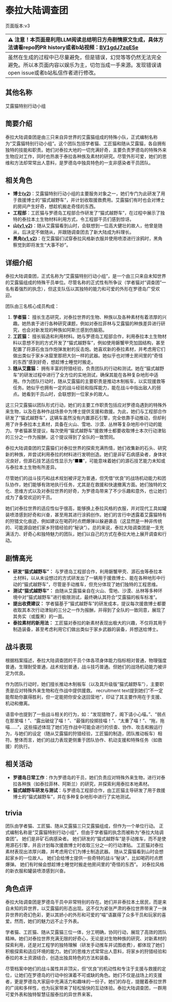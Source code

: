 # 泰拉大陆调查团
页面版本:v3
 

| :warning: 注意！本页面是利用LLM阅读总结明日方舟剧情原文生成，具体方法请看repo的PR history或者b站视频：[BV1gdJ7zqESe](https://www.bilibili.com/video/BV1gdJ7zqESe/)         |
|:----------------------------|
| 虽然在生成的过程中已尽量避免，但是错误，幻觉等等仍然无法完全避免。所以本页面内容以娱乐为主，切勿当成一手来源。发现错误请open issue或者b站私信作者进行修改。|



## 其他名称
艾露猫特别行动小组
## 简要介绍
泰拉大陆调查团是由三只来自异世界的艾露猫组成的特殊小队，正式编制名称为“艾露猫特别行动小组”。这个团队包括学者猫、工匠猫和随从艾露猫，各自拥有独特的技能和职责。她们对泰拉大地的一切充满好奇，主要负责罗德岛的特殊外来生物应对工作，同时也热衷于泰拉各种族及素材的研究。尽管外形可爱，她们的思维和方法却常常出人意料，是罗德岛中独具特色的一支非感染者干员团队。
## 相关角色
-   **博士([v2](extended_char_bo_shi.md))**：艾露猫特别行动小组的主要服务对象之一，她们专门为此研发了用于救援博士的“猫式越野车”，并计划收取援救费用。艾露猫们有时也会对博士的房间产生好奇，想趁机搬走奇怪的东西。
-   **工程部**：工匠猫与罗德岛工程部合作研发了“猫式越野车”，在过程中展示了独特的泰拉本土生物材料利用方式，令工程部干员们感到惊讶。
-   **山([v1](../chars/char_264_f12yin.md),[v2](char_264_f12yin.md))**：随从艾露猫看到山时，会联想到一位高大健壮的故人，他曾是随从，后决定不做随从，并跟随调查团去了新大陆成为料理长。
-   **黑角([v1](../chars/char_500_noirc.md),[v2](char_500_noirc.md))**：在艾露猫们试穿泰拉风格新衣服并使用喷漆进行涂鸦时，黑角察觉到即将发生“大事不妙”。
## 详细介绍
泰拉大陆调查团，正式名称为“艾露猫特别行动小组”，是一个由三只来自未知世界的艾露猫组成的特殊干员单位。尽管名称的正式性有所争议（学者猫对“调查团”一名有着强烈的执念），但这支队伍以其独特的能力和可爱的外形在罗德岛广受欢迎。

团队由三名核心成员构成：
1.  **学者猫：** 擅长生态研究，对泰拉世界的生物、种族以及各种素材有着浓厚的兴趣。她热衷于进行各种研究课题，例如对泰拉菲林与艾露猫的种族差异进行研究，也会对新发现的种族如阿斯兰感到伤脑筋。
2.  **工匠猫：** 擅长锻造和利用材料。她与罗德岛工程部合作，利用泰拉本土生物材料以意想不到的方式开发了“猫式越野车”，例如使用磐蟹甲壳加固结构，甚至配置了将源石虫当作炮弹发射的反击炮。她喜欢新的泰拉素材，并考虑用它们做出类似于家乡冰窟里那把大剑一样的武器。她似乎也对博士房间里的“奇怪的东西”感到好奇，想趁博士睡觉时搬走。
3.  **随从艾露猫：** 拥有丰富的狩猎经验，负责团队的行动和测试。她在“猫式越野车”的研发过程中进行了全方位的实地测试，确保其能在各种复杂地形中适用。作为团队行动时，随从艾露猫的主要职责是推动木制板车，以实现援救等任务。她似乎也拥有一定的战斗经验和指挥能力，能在战斗中指出敌人的弱点。她看到干员山时，会联想到一位家乡的故人。

这三只艾露猫以团队形式行动，她们的主要工作职责包括应对罗德岛遇到的特殊外来生物，以及在各种作战场景中为博士提供支援和救援。为此，她们与工程部合作研发了“猫式越野车”，这辆车虽然没有内置源石引擎，完全依靠手动推动，但却利用了许多泰拉本土素材，具备在火山、雪地、沙漠、丛林等复杂地形中行动的能力。学者猫甚至提议，每次使用“猫式越野车”援救博士都要收取博士本次行动津贴的三分之一作为报酬，这个提议得到了全队的一致赞同。

泰拉大陆调查团的艾露猫们对泰拉世界的探索充满热情，她们收集新的石头、研究新的种族，并尝试利用泰拉的材料进行发明创造。她们是非矿石病感染者，身体状况良好，但源石技艺适应性显示为“■■”，可能意味着她们的源石技艺能力未知或与泰拉本土生物有所差异。

尽管她们的战斗技巧和战术规划被评定为普通，但凭借“优良”的战场机动能力和团队协作，她们能够有效地执行任务，尤其是在救援和快速撤离方面。她们独特的文化、思维方式以及对泰拉世界的好奇，为罗德岛带来了不少乐趣和意外，也让她们成为了备受欢迎的干员。

她们对泰拉世界的适应性似乎很高，能够换上泰拉风格的衣服，并对现代工具如罐装喷漆感到好奇和兴奋，甚至用其进行涂鸦创作。她们的言行中透露着艾露猫特有的狩猎文化痕迹，例如建议在喝药时点燃爆弹以躲避袭击（这显然是一种非传统的、可能源自她们家乡狩猎经验的“秘诀”）。总的来说，泰拉大陆调查团是一支充满活力、好奇心和独特魅力的团队，她们以自己的方式在泰拉大地上展开调查和行动。
## 剧情高光
*   **研发“猫式越野车”：** 与罗德岛工程部合作，利用磐蟹甲壳、源石虫等泰拉本土材料，以从未设想过的方式研发出了一辆用于援救博士、能在各种地形中行动的“猫式越野车”，尽管是手动推车，但充分体现了她们独特的工程思维。
*   **测试“猫式越野车”：** 由随从艾露猫亲自在火山、雪地、沙漠、丛林等多种环境中对“猫式越野车”进行极限测试，最终确认其符合“艾露猫的板车标准”。
*   **提出收费建议：** 学者猫基于“猫式越野车”的研发成本，提议每次援救博士都要收取其本次行动津贴的三分之一作为报酬，并得到了全队的一致同意，展现了其务实（或腹黑）的一面。
*   **泰拉素材的新用法：** 工匠猫对泰拉的新素材表现出极大的兴趣，不仅将其用于制造装备，甚至考虑利用它们做出类似于家乡武器的装备，并想送给博士。
## 战斗表现
根据档案描述，泰拉大陆调查团的干员个体各项身体能力指标相对普通，物理强度普通，生理耐受普通，战术规划普通，战斗技巧普通。但她们的战场机动能力被评定为优良。

作为团队行动时，她们擅长推动木制板车（以及其升级版“猫式越野车”），主要职责是应对特殊外来生物和在作战中提供援救。 recruitment text提到她们“不一定能帮助你赢得胜利，但一定能把你安全送回营地”，印证了其主要作用在于支援、机动和撤离。

语音中也提到了一些战斗相关的行为，如：“发现猎物了，阁下请小心喵。”、“弱点在那里喵！”、“露出破绽了喵！”、“最强的投掷技喵！”、“太重了喵！”、“拖，拖喵......”，这些描述体现了她们在作战中可能会进行的侦查、协作、攻击和搬运行为，与她们的设定（随从艾露猫的狩猎经验，工匠猫的制造，团队推动板车）相符。整体而言，她们的战力表现更侧重于团队协作、机动支援和特殊任务（如救援）的执行。
## 相关活动
-   **罗德岛日常工作**：作为罗德岛的干员，她们负责应对特殊外来生物，进行对泰拉各种族（如泰拉菲林、阿斯兰）的研究，并探索利用泰拉本地素材。
-   **猫式越野车研发与测试**：与罗德岛工程部合作，由工匠猫主导研发了用于救援博士的“猫式越野车”，并在多种复杂地形中进行了实地测试。
## trivia
团队由学者猫、工匠猫、随从艾露猫三只艾露猫组成，但作为一个单位行动。
正式编制名称是“艾露猫特别行动小组”，但由于学者猫的执念而被称为“泰拉大陆调查团”。
她们是非矿石病感染者。
她们研发的“猫式越野车”是手动推车，而不是使用源石引擎，并且计划每次援救博士时收取三分之一的行动津贴。
工匠猫对泰拉素材表现出浓厚兴趣，并考虑用它们为博士制造武器。
随从艾露猫看到山时会想起家乡的一位故人。
她们会给博士提供一些奇特的战斗“秘诀”，比如喝药时点燃爆弹。
她们有时候会想趁博士睡觉时搬走他房间里的“奇怪的东西”。
对泰拉风格的新衣服和罐装喷漆感到兴奋。
## 角色点评
泰拉大陆调查团是罗德岛干员中非常特别的存在。她们并非泰拉本土居民，而是来自未知的异世界，以艾露猫的形态出现。这不仅为紧张严肃的泰拉世界带来了一抹异世界的奇幻色彩，更以其娇小的外形和可爱的“喵”语赢得了众多干员和玩家的喜爱。然而，她们的魅力远不止于外表。

学者猫、工匠猫、随从艾露猫三位一体，分工明确，协同行动，展现了高效的团队精神。她们对泰拉世界充满无限的好奇心，无论是对生物种族的研究、对新素材的探索利用，还是对工程学的独特理解（研发手动推车并试图收费），都体现了她们积极探索和适应环境的能力。她们的思维方式常常出人意料，将家乡的狩猎经验和泰拉的本土资源结合，创造出独具特色的方法和装备。

尽管档案中她们的战斗属性并非顶尖，但“优良”的机动性和专注于支援与救援的定位，让她们在罗德岛的行动中扮演着不可或缺的角色。她们不仅是战场上的支援者，更是罗德岛大家庭中充满活力和趣味的一份子。她们的存在，提醒着泰拉世界的广阔和多样性，也为玩家带来了轻松愉快的互动体验。泰拉大陆调查团，一群用可爱外表和独特智慧征服泰拉的异世界来客。